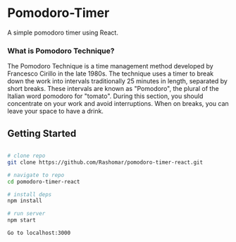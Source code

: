 # Pomodoro-Timer
A simple pomodoro timer using React.

### What is Pomodoro Technique?
The Pomodoro Technique is a time management method developed by Francesco Cirillo in the late 1980s.
The technique uses a timer to break down the work into intervals traditionally 25 minutes in length, separated by short breaks.
These intervals are known as "Pomodoro", the plural of the Italian word pomodoro for "tomato". During this section, you should concentrate on your work and avoid interruptions. When on breaks, you can leave your space to have a drink.

## Getting Started
```bash

# clone repo
git clone https://github.com/Rashomar/pomodoro-timer-react.git

# navigate to repo
cd pomodoro-timer-react

# install deps
npm install

# run server
npm start

Go to localhost:3000

